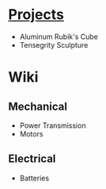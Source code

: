 # [Projects](./projects.md)

* Aluminum Rubik's Cube
* Tensegrity Sculpture

# Wiki

## Mechanical
* Power Transmission
* Motors

## Electrical
* Batteries

